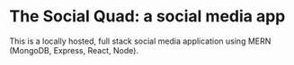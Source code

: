 # The Social Quad: a social media app

This is a locally hosted, full stack social media application using MERN (MongoDB, Express, React, Node). 
